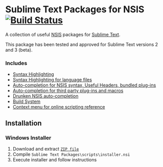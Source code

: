 # Sublime Text Packages for NSIS [![Build Status](https://secure.travis-ci.org/NSIS-Dev/Sublime-Text-Packages.png)](http://travis-ci.org/NSIS-Dev/Sublime-Text-Packages)

A collection of useful [NSIS](http://nsis.sourceforge.net) packages for [Sublime Text](http://www.sublimetext.com/). 

This package has been tested and approved for Sublime Text versions 2 and 3 (beta).

### Includes

* [Syntax Highlighting](https://github.com/SublimeText/NSIS)
* [Syntax Highlighting for language files](https://github.com/idleberg/NSIS-Language-File-Sublime-Text)
* [Auto-completion for NSIS syntax, Useful Headers, bundled plug-ins](https://github.com/idleberg/NSIS-Sublime-Text)
* [Auto-completion for third party plug-ins and macros](https://github.com/idleberg/NSIS-Sublime-Text-Addons)
* [Drunken NSIS auto-completion](https://github.com/idleberg/Drunken-NSIS)
* [Build System](http://nsis.sourceforge.net/Sublime_Text_Build_System_for_NSIS)
* [Context menu for online scripting reference](https://github.com/idleberg/NSIS-Sublime-Text-Menu)

## Installation

### Windows Installer

1. Download and extract [`ZIP file`](https://github.com/NSIS-Dev/Sublime-Text-Packages/archive/master.zip)
2. Compile `Sublime Text Packages\scripts\installer.nsi`
3. Execute installer and follow instructions
